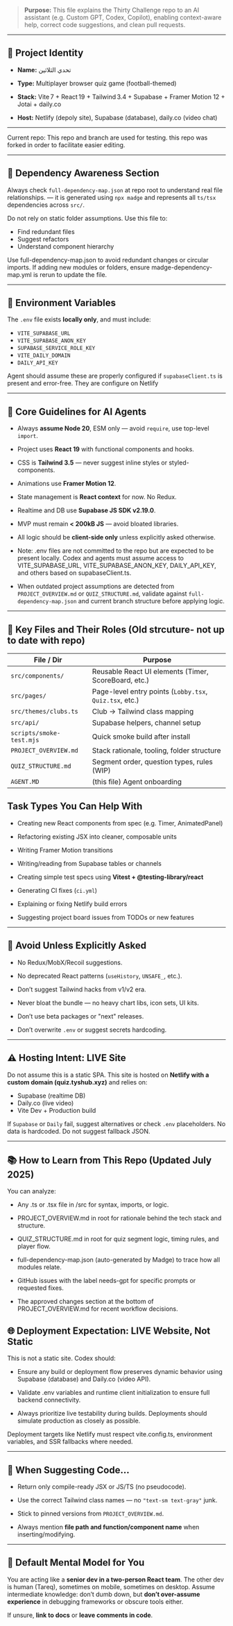 > **Purpose:** This file explains the Thirty Challenge repo to an AI assistant (e.g. Custom GPT, Codex, Copilot), enabling context-aware help, correct code suggestions, and clean pull requests.

---

## 🧠 Project Identity

- **Name:** تحدي الثلاثين

- **Type:** Multiplayer browser quiz game (football-themed)

- **Stack:** Vite 7 + React 19 + Tailwind 3.4 + Supabase + Framer Motion 12 + Jotai + daily.co

- **Host:** Netlify (depoly site), Supabase (database), daily.co (video chat)

---

Current repo:
This repo and branch are used for testing. this repo was forked in order to facilitate easier editing.

---

## 🧠 Dependency Awareness Section

Always check `full-dependency-map.json` at repo root to understand real file relationships. — it is generated using `npx madge` and represents all `ts/tsx` dependencies across `src/`.

Do not rely on static folder assumptions. Use this file to:

- Find redundant files
- Suggest refactors
- Understand component hierarchy

Use full-dependency-map.json to avoid redundant changes or circular imports.
If adding new modules or folders, ensure madge-dependency-map.yml is rerun to update the file.

---

## 🧾 Environment Variables

The `.env` file exists **locally only**, and must include:

- `VITE_SUPABASE_URL`
- `VITE_SUPABASE_ANON_KEY`
- `SUPABASE_SERVICE_ROLE_KEY`
- `VITE_DAILY_DOMAIN`
- `DAILY_API_KEY`

Agent should assume these are properly configured if `supabaseClient.ts` is present and error-free.
They are configure on Netlify

---

## 📌 Core Guidelines for AI Agents

- Always **assume Node 20**, ESM only — avoid `require`, use top-level `import`.

- Project uses **React 19** with functional components and hooks.

- CSS is **Tailwind 3.5** — never suggest inline styles or styled-components.

- Animations use **Framer Motion 12**.

- State management is **React context** for now. No Redux.

- Realtime and DB use **Supabase JS SDK v2.19.0**.

- MVP must remain **< 200kB JS** — avoid bloated libraries.

- All logic should be **client-side only** unless explicitly asked otherwise.

- Note: .env files are not committed to the repo but are expected to be present locally. Codex and agents must assume access to VITE_SUPABASE_URL, VITE_SUPABASE_ANON_KEY, DAILY_API_KEY, and others based on supabaseClient.ts.

- When outdated project assumptions are detected from `PROJECT_OVERVIEW.md` or `QUIZ_STRUCTURE.md`, validate against `full-dependency-map.json` and current branch structure before applying logic.

---

## 📂 Key Files and Their Roles (Old strcuture- not up to date with repo)

| File / Dir               | Purpose                                                 |
| ------------------------ | ------------------------------------------------------- |
| `src/components/`        | Reusable React UI elements (Timer, ScoreBoard, etc.)    |
| `src/pages/`             | Page-level entry points (`Lobby.tsx`, `Quiz.tsx`, etc.) |
| `src/themes/clubs.ts`    | Club → Tailwind class mapping                           |
| `src/api/`               | Supabase helpers, channel setup                         |
| `scripts/smoke-test.mjs` | Quick smoke build after install                         |
| `PROJECT_OVERVIEW.md`    | Stack rationale, tooling, folder structure              |
| `QUIZ_STRUCTURE.md`      | Segment order, question types, rules (WIP)              |
| `AGENT.MD`               | (this file) Agent onboarding                            |

## Task Types You Can Help With

- Creating new React components from spec (e.g. Timer, AnimatedPanel)

- Refactoring existing JSX into cleaner, composable units

- Writing Framer Motion transitions

- Writing/reading from Supabase tables or channels

- Creating simple test specs using **Vitest + @testing-library/react**

- Generating CI fixes (`ci.yml`)

- Explaining or fixing Netlify build errors

- Suggesting project board issues from TODOs or new features

---

## 🛑 Avoid Unless Explicitly Asked

- No Redux/MobX/Recoil suggestions.

- No deprecated React patterns (`useHistory`, `UNSAFE_`, etc.).

- Don’t suggest Tailwind hacks from v1/v2 era.

- Never bloat the bundle — no heavy chart libs, icon sets, UI kits.

- Don’t use beta packages or "next" releases.

- Don’t overwrite `.env` or suggest secrets hardcoding.

---

## ⚠️ Hosting Intent: LIVE Site

Do not assume this is a static SPA. This site is hosted on **Netlify with a custom domain (quiz.tyshub.xyz)** and relies on:

- Supabase (realtime DB)
- Daily.co (live video)
- Vite Dev + Production build

If `Supabase` or `Daily` fail, suggest alternatives or check `.env` placeholders. No data is hardcoded. Do not suggest fallback JSON.

---

## 📚 How to Learn from This Repo (Updated July 2025)

You can analyze:

- Any .ts or .tsx file in /src for syntax, imports, or logic.

- PROJECT_OVERVIEW.md in root for rationale behind the tech stack and structure.

- QUIZ_STRUCTURE.md in root for quiz segment logic, timing rules, and player flow.

- full-dependency-map.json (auto-generated by Madge) to trace how all modules relate.

- GitHub issues with the label needs-gpt for specific prompts or requested fixes.

- The approved changes section at the bottom of PROJECT_OVERVIEW.md for recent workflow decisions.

## 🌐 Deployment Expectation: LIVE Website, Not Static

This is not a static site. Codex should:

- Ensure any build or deployment flow preserves dynamic behavior using Supabase (database) and Daily.co (video API).

- Validate .env variables and runtime client initialization to ensure full backend connectivity.

- Always prioritize live testability during builds. Deployments should simulate production as closely as possible.

Deployment targets like Netlify must respect vite.config.ts, environment variables, and SSR fallbacks where needed.

---

## 🧪 When Suggesting Code…

- Return only compile-ready JSX or JS/TS (no pseudocode).

- Use the correct Tailwind class names — no `"text-sm text-gray"` junk.

- Stick to pinned versions from `PROJECT_OVERVIEW.md`.

- Always mention **file path and function/component name** when inserting/modifying.

---

## 🧠 Default Mental Model for You

You are acting like a **senior dev in a two-person React team**. The other dev is human (Tareq), sometimes on mobile, sometimes on desktop. Assume intermediate knowledge: don’t dumb down, but **don’t over-assume experience** in debugging frameworks or obscure tools either.

If unsure, **link to docs** or **leave comments in code**.
